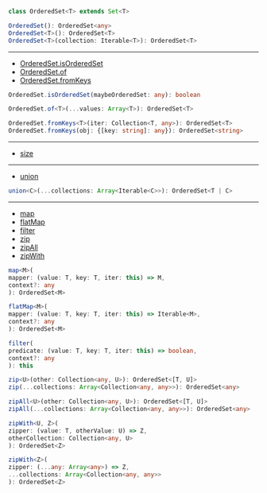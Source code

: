 ```ts
class OrderedSet<T> extends Set<T>
```

```ts
OrderedSet(): OrderedSet<any>
OrderedSet<T>(): OrderedSet<T>
OrderedSet<T>(collection: Iterable<T>): OrderedSet<T>
```

---

- [OrderedSet.isOrderedSet](https://facebook.github.io/immutable-js/docs/#/OrderedSet/isOrderedSet)
- [OrderedSet.of](https://facebook.github.io/immutable-js/docs/#/OrderedSet/of)
- [OrderedSet.fromKeys](https://facebook.github.io/immutable-js/docs/#/OrderedSet/fromKeys)

```ts
OrderedSet.isOrderedSet(maybeOrderedSet: any): boolean
```

```ts
OrderedSet.of<T>(...values: Array<T>): OrderedSet<T>
```

```ts
OrderedSet.fromKeys<T>(iter: Collection<T, any>): OrderedSet<T>
OrderedSet.fromKeys(obj: {[key: string]: any}): OrderedSet<string>
```

---

- [size](https://facebook.github.io/immutable-js/docs/#/OrderedSet/size)

---

- [union](https://facebook.github.io/immutable-js/docs/#/OrderedSet/union)

```ts
union<C>(...collections: Array<Iterable<C>>): OrderedSet<T | C>
```

---

- [map](https://facebook.github.io/immutable-js/docs/#/OrderedSet/map)
- [flatMap](https://facebook.github.io/immutable-js/docs/#/OrderedSet/flatMap)
- [filter](https://facebook.github.io/immutable-js/docs/#/OrderedSet/filter)
- [zip](https://facebook.github.io/immutable-js/docs/#/OrderedSet/zip)
- [zipAll](https://facebook.github.io/immutable-js/docs/#/OrderedSet/zipAll)
- [zipWith](https://facebook.github.io/immutable-js/docs/#/OrderedSet/zipWith)

```ts
map<M>(
mapper: (value: T, key: T, iter: this) => M,
context?: any
): OrderedSet<M>
```

```ts
flatMap<M>(
mapper: (value: T, key: T, iter: this) => Iterable<M>,
context?: any
): OrderedSet<M>
```

```ts
filter(
predicate: (value: T, key: T, iter: this) => boolean,
context?: any
): this
```

```ts
zip<U>(other: Collection<any, U>): OrderedSet<[T, U]>
zip(...collections: Array<Collection<any, any>>): OrderedSet<any>

zipAll<U>(other: Collection<any, U>): OrderedSet<[T, U]>
zipAll(...collections: Array<Collection<any, any>>): OrderedSet<any>

zipWith<U, Z>(
zipper: (value: T, otherValue: U) => Z,
otherCollection: Collection<any, U>
): OrderedSet<Z>

zipWith<Z>(
zipper: (...any: Array<any>) => Z,
...collections: Array<Collection<any, any>>
): OrderedSet<Z>
```
